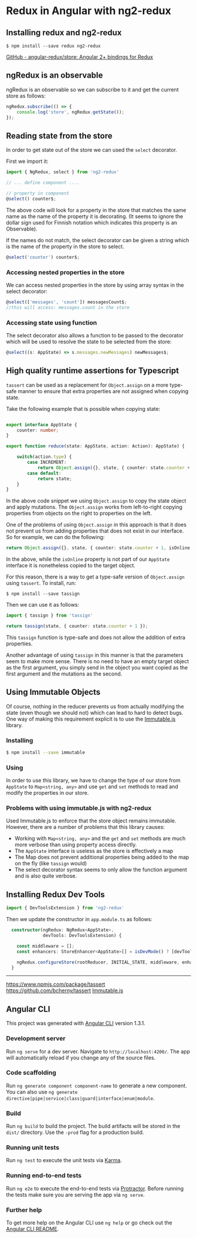 # Redux in Angular with ng2-redux

## Installing redux and ng2-redux

```shell
$ npm install --save redux ng2-redux
```

[GitHub - angular-redux/store: Angular 2+ bindings for Redux](https://github.com/angular-redux/store)


## ngRedux is an observable

ngRedux is an observable so we can subscribe to it and get the current store as follows:

```typescript
ngRedux.subscribe(() => {
	console.log('store', ngRedux.getState());
});
```

## Reading state from the store

In order to get state out of the store we can used the `select` decorator.

First we import it:

```typescript
import { NgRedux, select } from 'ng2-redux'

// ... define component ....

// property in component
@select() counter$;
```

The above code will look for a property in the store that matches the same name as the name of the property it is decorating. (It seems to ignore the dollar sign used for Finnish notation which indicates this property is an Observable).

If the names do not match, the select decorator can be given a string which is the name of the property in the store to select.

```typescript
@select('counter') counter$;
```

### Accessing nested properties in the store

We can access nested properties in the store by using array syntax in the select decorator:

```typescript
@select(['messages', 'count']) messagesCount$;
//this will access: messages.count in the store
```

### Accessing state using function

The select decorator also allows a function to be passed to the decorator which will be used to resolve the state to be selected from the store:

```typescript
@select((s: AppState) => s.messages.newMessages) newMessages$;
```


## High quality runtime assertions for Typescript

`tassert` can be used as a replacement for `Object.assign` on a more type-safe manner to ensure that extra properties are not assigned when copying state.

Take the following example that is possible when copying state:

```typescript

export interface AppState {
	counter: number;
}

export function reduce(state: AppState, action: Action): AppState) {

	switch(action.type) {
		case INCREMENT:
			return Object.assign({}, state, { counter: state.counter + 1 });
		case default:
			return state;
	}
}

```

In the above code snippet  we using `Object.assign` to copy the state object  and apply mutations. The `Object.assign` works from left-to-right copying properties from objects on the right to properties on the left.

One of the problems of using `Object.assign` in this approach is that it does not prevent us from adding properties that does not exist in our interface. So for example, we can do the following:

```typescript
return Object.assign({}, state, { counter: state.counter + 1, isOnline: true });
```

In the above, while the `isOnline` property is not part of our `AppState` interface it is nonetheless copied to the target object.

For this reason, there is a way to get a type-safe version of `Object.assign` using `tassert`. To install, run:

```shell
$ npm install --save tassign
```

Then we can use it as follows:

```typescript
import { tassign } from 'tassign'

return tassign(state, { counter: state.counter + 1 });
```

This `tassign` function is type-safe and does not allow the addition of extra properties.

Another advantage of using `tassign` in this manner is that the parameters seem to make more sense.  There is no need to have an empty target object as the first argument, you simply send in the object you want copied as the first argument and the mutations as the second.

## Using Immutable Objects

Of course, nothing in the reducer prevents us from actually modifying the state (even though we should not) which can lead to hard to detect bugs. One way of making this requirement explicit is to use the [Immutable.js](https://facebook.github.io/immutable-js/) library.

### Installing 

```sh
$ npm install --save immutable
```

### Using 

In order to use this library, we have to change the type of our store from `AppState` to `Map<string, any>` and use `get` and `set` methods to read and modify the properties in our store.

### Problems with using immutable.js with ng2-redux
Used Immutable.js to enforce that the store object remains immutable.
However, there are a number of problems that this library causes:

- Working with `Map<string, any>` and the `get` and `set` methods are much more verbose than using property access directly.
- The `AppState` interface is useless as the store is effectively a map
- The Map does not prevent additional properties being added to the map on the fly (like `tassign` would)
- The select decorator syntax seems to only allow the function argument and is also quite verbose. 

## Installing Redux Dev Tools

```typescript
import { DevToolsExtension } from 'ng2-redux'
```

Then we update the constructor in `app.module.ts` as follows:

```typescript
  constructor(ngRedux: NgRedux<AppState>,
              devTools: DevToolsExtension) {

    const middleware = [];
    const enhancers: StoreEnhancer<AppState>[] = isDevMode() ? [devTools.enhancer()] : [];

    ngRedux.configureStore(rootReducer, INITIAL_STATE, middleware, enhancers);
  }
```

- - - -

https://www.npmjs.com/package/tassert
https://github.com/bcherny/tassert
[Immutable.js](https://facebook.github.io/immutable-js/)


## Angular CLI

This project was generated with [Angular CLI](https://github.com/angular/angular-cli) version 1.3.1.

### Development server

Run `ng serve` for a dev server. Navigate to `http://localhost:4200/`. The app will automatically reload if you change any of the source files.

### Code scaffolding

Run `ng generate component component-name` to generate a new component. You can also use `ng generate directive|pipe|service|class|guard|interface|enum|module`.

### Build

Run `ng build` to build the project. The build artifacts will be stored in the `dist/` directory. Use the `-prod` flag for a production build.

### Running unit tests

Run `ng test` to execute the unit tests via [Karma](https://karma-runner.github.io).

### Running end-to-end tests

Run `ng e2e` to execute the end-to-end tests via [Protractor](http://www.protractortest.org/).
Before running the tests make sure you are serving the app via `ng serve`.

### Further help

To get more help on the Angular CLI use `ng help` or go check out the [Angular CLI README](https://github.com/angular/angular-cli/blob/master/README.md).
